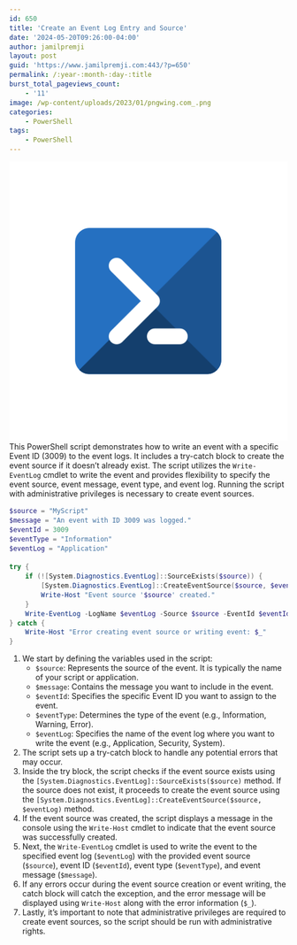 ```yaml
---
id: 650
title: 'Create an Event Log Entry and Source'
date: '2024-05-20T09:26:00-04:00'
author: jamilpremji
layout: post
guid: 'https://www.jamilpremji.com:443/?p=650'
permalink: /:year-:month-:day-:title
burst_total_pageviews_count:
    - '11'
image: /wp-content/uploads/2023/01/pngwing.com_.png
categories:
    - PowerShell
tags:
    - PowerShell
---
```

![](assets/images/powershell.png)
This PowerShell script demonstrates how to write an event with a specific Event ID (3009) to the event logs. It includes a try-catch block to create the event source if it doesn’t already exist. The script utilizes the `Write-EventLog` cmdlet to write the event and provides flexibility to specify the event source, event message, event type, and event log. Running the script with administrative privileges is necessary to create event sources.

```powershell
$source = "MyScript"
$message = "An event with ID 3009 was logged."
$eventId = 3009
$eventType = "Information"
$eventLog = "Application"

try {
    if (![System.Diagnostics.EventLog]::SourceExists($source)) {
        [System.Diagnostics.EventLog]::CreateEventSource($source, $eventLog)
        Write-Host "Event source '$source' created."
    }
    Write-EventLog -LogName $eventLog -Source $source -EventId $eventId -EntryType $eventType -Message $message
} catch {
    Write-Host "Error creating event source or writing event: $_"
}
```

1. We start by defining the variables used in the script: 
    - `$source`: Represents the source of the event. It is typically the name of your script or application.
    - `$message`: Contains the message you want to include in the event.
    - `$eventId`: Specifies the specific Event ID you want to assign to the event.
    - `$eventType`: Determines the type of the event (e.g., Information, Warning, Error).
    - `$eventLog`: Specifies the name of the event log where you want to write the event (e.g., Application, Security, System).
2. The script sets up a try-catch block to handle any potential errors that may occur.
3. Inside the try block, the script checks if the event source exists using the `[System.Diagnostics.EventLog]::SourceExists($source)` method. If the source does not exist, it proceeds to create the event source using the `[System.Diagnostics.EventLog]::CreateEventSource($source, $eventLog)` method.
4. If the event source was created, the script displays a message in the console using the `Write-Host` cmdlet to indicate that the event source was successfully created.
5. Next, the `Write-EventLog` cmdlet is used to write the event to the specified event log (`$eventLog`) with the provided event source (`$source`), event ID (`$eventId`), event type (`$eventType`), and event message (`$message`).
6. If any errors occur during the event source creation or event writing, the catch block will catch the exception, and the error message will be displayed using `Write-Host` along with the error information (`$_`).
7. Lastly, it’s important to note that administrative privileges are required to create event sources, so the script should be run with administrative rights.
